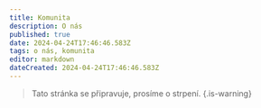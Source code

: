 ```yaml
---
title: Komunita
description: O nás
published: true
date: 2024-04-24T17:46:46.583Z
tags: o nás, komunita
editor: markdown
dateCreated: 2024-04-24T17:46:46.583Z
---
```


> Tato stránka se připravuje, prosíme o strpení.
{.is-warning}

